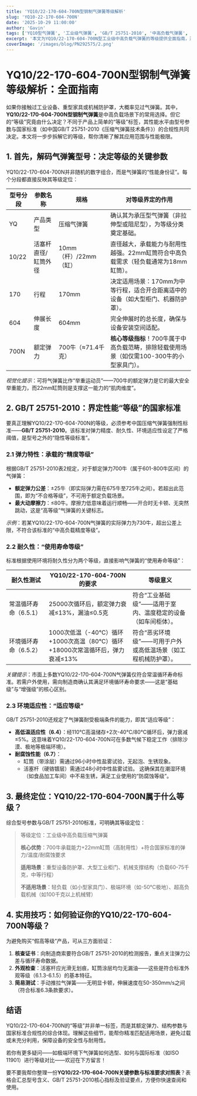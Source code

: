```yaml
---
title: 'YQ10/22-170-604-700N型钢制气弹簧等级解析'
slug: 'YQ10-22-170-604-700N'
date: '2025-10-29 11:00:00'
author: 'Gavin'
tags: ['YQ10型气弹簧', '工业级气弹簧', 'GB/T 25751-2010', '中高负载气弹簧', '气弹簧规格', '气弹簧等级验证']
excerpt: '本文为YQ10/22-170-604-700N型工业级中高负载气弹簧的等级提供全面指南，涵盖型号参数解码、GB/T 25751-2010标准合规性分析、等级定位，以及确保安全应用的实用验证技巧。'
coverImage: '/images/blog/PN292575/2.png'
---
```




# YQ10/22-170-604-700N型钢制气弹簧等级解析：全面指南

如果你接触过工业设备、重型家具或机械防护罩，大概率见过气弹簧。其中，**YQ10/22-170-604-700N型钢制气弹簧**是中高负载场景下的常用选择。但它的“等级”究竟由什么决定？不同于产品上简单的“等级”标签，其性能水平由型号参数与国家标准（如中国GB/T 25751-2010《压缩气弹簧技术条件》）的合规性共同决定。本文将一步步拆解它的等级，帮你清晰了解其应用范围与性能极限。


## 1. 首先，解码气弹簧型号：决定等级的关键参数

YQ10/22-170-604-700N并非随机的数字组合，而是气弹簧的“性能身份证”。每个分段都直接反映其等级定位：

| 型号分段 | 参数名称 | 规格 | 对等级界定的作用 |
| --- | --- | --- | --- |
| YQ | 产品类型 | 压缩气弹簧 | 确认其为承压型气弹簧（非拉伸型或阻尼型），为等级分类奠定基础。 |
| 10/22 | 活塞杆直径/缸筒外径 | 10mm（杆）/22mm（缸） | 直径越大，承载能力与耐用性越强。22mm缸筒符合中高负载需求（轻负载通常为18mm缸筒）。 |
| 170 | 行程 | 170mm | 决定适用场景：170mm为中等行程，适合开合距离适中的设备（如大型柜门、机器防护罩）。 |
| 604 | 伸展长度 | 604mm | 完全伸展时的总长度，确保与设备安装空间适配。 |
| 700N | 额定弹力 | 700牛（≈71.4千克） | **核心等级指标**！700牛属于中高负载范畴，排除轻载使用场景（如仅需100-300牛的小型家具门）。 |

*视觉化提示*：可将气弹簧比作“举重运动员”——700牛的额定弹力是它的最大安全举重能力，而22mm缸筒则是支撑这一能力的“肌肉维度”。


## 2. GB/T 25751-2010：界定性能“等级”的国家标准

要真正理解YQ10/22-170-604-700N的等级，必须参考中国压缩气弹簧强制性标准——**GB/T 25751-2010**。该标准对弹力精度、耐久性、环境适应性设定了严格阈值，是型号之外的“隐性等级标准”。

### 2.1 弹力特性：承载的“精度等级”

根据GB/T 25751-2010表2规定，对于额定弹力700牛（属于601-800牛区间）的气弹簧：

- **额定弹力公差**：±25牛（即实际弹力需在675牛至725牛之间）。若超出此范围，即为“不合格等级”，不可用于额定负载场景。
- **最大动摩擦力**：≤80牛。摩擦力低意味着运行顺畅——开合时无卡顿、无突然跳动，这是“高等级”气弹簧的关键标志。

*示例*：若某YQ10/22-170-604-700N气弹簧的实际弹力为730牛，超出公差上限，不符合该标准的“中高负载精度等级”。

### 2.2 耐久性：“使用寿命等级”

标准根据使用环境将耐久性分为两个等级，直接影响气弹簧的“使用寿命等级”：

| 耐久性测试 | YQ10/22-170-604-700N的要求 | 等级意义 |
| --- | --- | --- |
| 常温循环寿命（6.5.1） | 25000次循环后，额定弹力衰减≤13%，漏油≤0.5克 | 符合“工业基础级”——适用于室内、温度稳定的设备（如车间柜体）。 |
| 环境循环寿命（6.5.2） | 1000次低温（-40℃）循环+1000次高温（80℃）循环+18000次常温循环后，弹力衰减≤13% | 符合“恶劣环境级”——可用于户外或高低温场景（如工程机械防护罩）。 |

*关键提示*：市面上多数YQ10/22-170-604-700N气弹簧仅符合常温循环寿命标准。若需户外使用，需向制造商确认其满足环境循环寿命要求——这是“基础级”与“增强级”的核心区别。

### 2.3 环境适应性：“适应等级”

GB/T 25751-2010还规定了气弹簧耐受极端条件的能力，即其“适应等级”：

- **高低温适应性（6.4）**：经110℃高温储存+2次-40℃/80℃循环后，弹力衰减≤5%。这意味着YQ10/22-170-604-700N可在多数气候下稳定工作（排除沙漠、极地等极端环境）。
- **耐腐蚀性能（6.7）**：
  - 缸筒（带涂层）需通过96小时中性盐雾试验，无起泡、生锈现象。
  - 活塞杆（硬铬镀层）需通过48小时中性盐雾试验。
  这确保其在潮湿环境（如食品加工车间）中不易生锈，满足工业使用的“防腐蚀等级”。


## 3. 最终定位：YQ10/22-170-604-700N属于什么等级？

综合型号参数与GB/T 25751-2010标准，可明确其等级定位：

> 等级定位：工业级中高负载压缩气弹簧
> 
> 
> **核心优势**：700牛承载能力+22mm缸筒（高耐用性）+符合国家标准的弹力/温度/耐腐蚀要求
> 
> **适用场景**：重型设备防护罩、大型工业柜门、机械支撑结构（负载60-75千克，中等行程）
> 
> **不适用场景**：轻负载（如小型家具门）、极端环境（如-50℃极地）、超高负载机械（如100千克以上机械臂）
> 

## 4. 实用技巧：如何验证你的YQ10/22-170-604-700N等级？

为避免购买“假高等级”产品，可从三方面验证：

1. **核查证书**：向制造商索要符合GB/T 25751-2010的检测报告，重点关注弹力公差与循环寿命数据。
2. **外观检查**：活塞杆应光滑无划痕，缸筒涂层均匀无漏油——这些是符合标准外观等级（6.1.3-6.1.5）的基本特征。
3. **简易测试**：手动推拉气弹簧——无明显卡顿，伸展速度在50-350mm/s之间（符合标准6.3条款要求）。


## 结语

YQ10/22-170-604-700N的“等级”并非单一标签，而是其额定弹力、结构参数与国家标准合规性的综合体现。理解这些细节，能帮你精准匹配适用场景，避免过载或未充分利用，保障设备的安全性与耐用性。

若你有更多疑问——如极端环境下气弹簧如何选型、如何与国际标准（如ISO 11901）进行等级对比——欢迎在下方留言！


要不要我帮你整理一份**YQ10/22-170-604-700N关键参数与标准要求对照表**？表格会汇总型号含义、GB/T 25751-2010核心指标及验证要点，方便你快速查阅和使用。